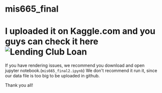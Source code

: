 # mis665_final

# I uploaded it on Kaggle.com and you guys can check it here ![Lending Club Loan](https://www.kaggle.com/jkjay333/analyze-lending-loan-club/editnb)

If you have rendering issues, we recommend you download and open jupyter notebook.(`mis665_final2.ipynb`)
We don't recommend it run it, since our data file is too big to be uploaded in github.

Thank you all!
